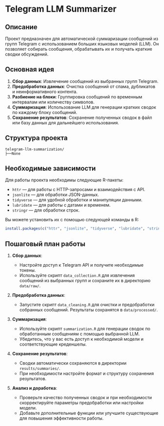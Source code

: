 
# Telegram LLM Summarizer

## Описание

Проект предназначен для автоматической суммаризации сообщений из групп Telegram с использованием больших языковых моделей (LLM). Он позволяет собирать сообщения, обрабатывать их и получать краткие сводки обсуждений.

## Основная идея

1. **Сбор данных**: Извлечение сообщений из выбранных групп Telegram.
2. **Предобработка данных**: Очистка сообщений от спама, дубликатов и неинформативного контента.
3. **Разбиение на блоки**: Группировка сообщений по временным интервалам или количеству символов.
4. **Суммаризация**: Использование LLM для генерации кратких сводок по каждому блоку сообщений.
5. **Сохранение результатов**: Сохранение полученных сводок в файл или базу данных для дальнейшего использования.

## Структура проекта

```
telegram-llm-summarization/
├──None
```

## Необходимые зависимости

Для работы проекта необходимы следующие R-пакеты:

- `httr` — для работы с HTTP-запросами и взаимодействия с API.
- `jsonlite` — для обработки JSON-данных.
- `tidyverse` — для удобной обработки и манипуляции данными.
- `lubridate` — для работы с датами и временем.
- `stringr` — для обработки строк.

Вы можете установить их с помощью следующей команды в R:

```r
install.packages(c("httr", "jsonlite", "tidyverse", "lubridate", "stringr"))
```

## Пошаговый план работы

1. **Сбор данных**:
   - Настройте доступ к Telegram API и получите необходимые токены.
   - Используйте скрипт `data_collection.R` для извлечения сообщений из выбранных групп и сохраните их в директорию `data/raw/`.

2. **Предобработка данных**:
   - Запустите скрипт `data_cleaning.R` для очистки и предобработки собранных сообщений. Результаты сохранятся в `data/processed/`.

3. **Суммаризация**:
   - Используйте скрипт `summarization.R` для генерации сводок по обработанным сообщениям с помощью выбранной LLM.
   - Убедитесь, что у вас есть доступ к необходимой модели и соответствующие креденшелы.

4. **Сохранение результатов**:
   - Сводки автоматически сохраняются в директории `results/summaries/`.
   - При необходимости настройте формат и структуру сохранения результатов.

5. **Анализ и доработка**:
   - Проверьте качество полученных сводок и при необходимости скорректируйте параметры предобработки или настройки модели.
   - Добавьте дополнительные функции или улучшите существующие для повышения эффективности работы.

